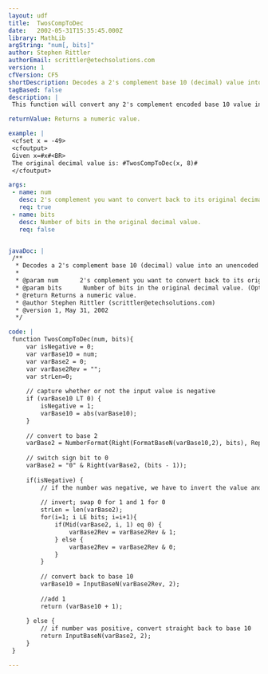 ```yaml
---
layout: udf
title:  TwosCompToDec
date:   2002-05-31T15:35:45.000Z
library: MathLib
argString: "num[, bits]"
author: Stephen Rittler
authorEmail: scrittler@etechsolutions.com
version: 1
cfVersion: CF5
shortDescription: Decodes a 2's complement base 10 (decimal) value into an unencoded base 10 value.
tagBased: false
description: |
 This function will convert any 2's complement encoded base 10 value into an unencoded base 10 value, provided you specify the value and the number of bits the decimal value originally represented.

returnValue: Returns a numeric value.

example: |
 <cfset x = -49>
 <cfoutput>
 Given x=#x#<BR>
 The original decimal value is: #TwosCompToDec(x, 8)#
 </cfoutput>

args:
 - name: num
   desc: 2's complement you want to convert back to its original decimal value..
   req: true
 - name: bits
   desc: Number of bits in the original decimal value.
   req: false


javaDoc: |
 /**
  * Decodes a 2's complement base 10 (decimal) value into an unencoded base 10 value.
  * 
  * @param num      2's complement you want to convert back to its original decimal value.. (Required)
  * @param bits      Number of bits in the original decimal value. (Optional)
  * @return Returns a numeric value. 
  * @author Stephen Rittler (scrittler@etechsolutions.com) 
  * @version 1, May 31, 2002 
  */

code: |
 function TwosCompToDec(num, bits){
     var isNegative = 0;
     var varBase10 = num;
     var varBase2 = 0;
     var varBase2Rev = "";  
     var strLen=0;
   
     // capture whether or not the input value is negative
     if (varBase10 LT 0) {
         isNegative = 1;
         varBase10 = abs(varBase10);
     }
     
     // convert to base 2
     varBase2 = NumberFormat(Right(FormatBaseN(varBase10,2), bits), RepeatString("0", bits));
     
     // switch sign bit to 0
     varBase2 = "0" & Right(varBase2, (bits - 1));
 
     if(isNegative) {
         // if the number was negative, we have to invert the value and add one
         
         // invert; swap 0 for 1 and 1 for 0
         strLen = len(varBase2);
         for(i=1; i LE bits; i=i+1){
             if(Mid(varBase2, i, 1) eq 0) {
                 varBase2Rev = varBase2Rev & 1;
             } else {
                 varBase2Rev = varBase2Rev & 0;
             }
         }
 
         // convert back to base 10
         varBase10 = InputBaseN(varBase2Rev, 2);
         
         //add 1
         return (varBase10 + 1);
 
     } else {
         // if number was positive, convert straight back to base 10
         return InputBaseN(varBase2, 2);
     }
 }

---
```


